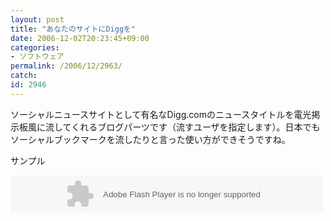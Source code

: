 ```yaml
---
layout: post
title: "あなたのサイトにDiggを"
date: 2006-12-02T20:23:45+09:00
categories:
- ソフトウェア
permalink: /2006/12/2963/
catch: 
id: 2946
---
```

ソーシャルニュースサイトとして有名なDigg.comのニュースタイトルを電光掲示板風に流してくれるブログパーツです（流すユーザを指定します）。日本でもソーシャルブックマークを流したりと言った使い方ができそうですね。

 

サンプル

 

<embed name="digg" pluginspage="http://www.macromedia.com/go/getflashplayer" align="middle" src="http://www.lemieuxster.com/digg/ticker/diggTicker.swf?userName=moongiftt2&amp;userDomain=http://news.moongift.jp/&amp;type=dugg&amp;friends=&amp;category=&amp;newWin=true" width="500" height="60" type="application/x-shockwave-flash" wmode="transparent" quality="high" bgcolor="#ffffff"></embed>

